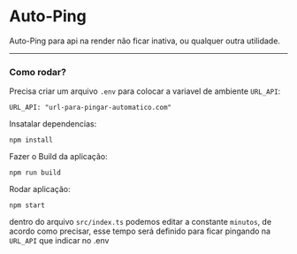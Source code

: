 # Auto-Ping
Auto-Ping para api na render não ficar inativa, ou qualquer outra utilidade.

---

### Como rodar?
Precisa criar um arquivo `.env` para colocar a variavel de ambiente `URL_API`:
```
URL_API: "url-para-pingar-automatico.com"
```
Insatalar dependencias:
```
npm install
```
Fazer o Build da aplicação:
```
npm run build
```
Rodar aplicação:
```
npm start
```

dentro do arquivo `src/index.ts` podemos editar a constante `minutos`, de acordo como precisar, esse tempo será definido para ficar pingando na `URL_API` que indicar no .env
